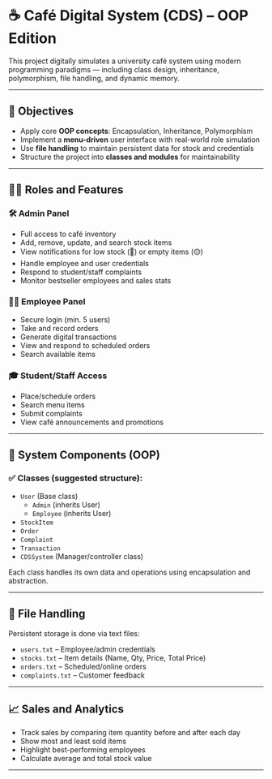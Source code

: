 # ☕ Café Digital System (CDS) – OOP Edition
  
This project digitally simulates a university café system using modern programming paradigms — including class design, inheritance, polymorphism, file handling, and dynamic memory.

---

## 🎯 Objectives

- Apply core **OOP concepts**: Encapsulation, Inheritance, Polymorphism
- Implement a **menu-driven** user interface with real-world role simulation
- Use **file handling** to maintain persistent data for stock and credentials
- Structure the project into **classes and modules** for maintainability

---

## 👨‍💼 Roles and Features

### 🛠️ Admin Panel
- Full access to café inventory
- Add, remove, update, and search stock items
- View notifications for low stock (🔴) or empty items (🟡)
- Handle employee and user credentials
- Respond to student/staff complaints
- Monitor bestseller employees and sales stats

### 👩‍🍳 Employee Panel
- Secure login (min. 5 users)
- Take and record orders
- Generate digital transactions
- View and respond to scheduled orders
- Search available items

### 🎓 Student/Staff Access
- Place/schedule orders
- Search menu items
- Submit complaints
- View café announcements and promotions

---

## 🧱 System Components (OOP)

### ✅ Classes (suggested structure):
- `User` (Base class)
  - `Admin` (inherits User)
  - `Employee` (inherits User)
- `StockItem`
- `Order`
- `Complaint`
- `Transaction`
- `CDSSystem` (Manager/controller class)

Each class handles its own data and operations using encapsulation and abstraction.

---

## 💾 File Handling

Persistent storage is done via text files:
- `users.txt` – Employee/admin credentials
- `stocks.txt` – Item details (Name, Qty, Price, Total Price)
- `orders.txt` – Scheduled/online orders
- `complaints.txt` – Customer feedback

---

## 📈 Sales and Analytics

- Track sales by comparing item quantity before and after each day
- Show most and least sold items
- Highlight best-performing employees
- Calculate average and total stock value

---



